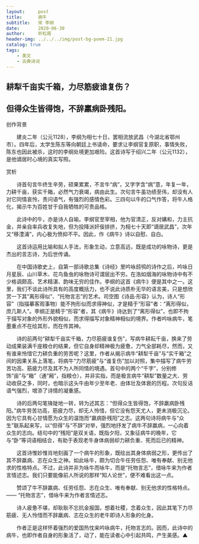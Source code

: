 ```yaml
---
layout:     post
title:      病牛
subtitle:   宋 李纲
date:       2020-06-30
author:     听松阁
header-img: ../../../img/post-bg-poem-21.jpg
catalog: true
tags:
    - 美文
    - 古典诗词
---
```


## 耕犁千亩实千箱，力尽筋疲谁复伤？

## 但得众生皆得饱，不辞羸病卧残阳。



创作背景



　　建炎二年（公元1128），李纲为相七十日，罢相流放武昌（今湖北省鄂州市）。四年后，太学生陈东等向朝廷上书请命，要求让李纲官复原职，事情失败，陈东也因此被杀，这时的李纲处境更加艰险。这首诗写于绍兴二年（公元1132），是他谪居时心境的真实写照。



赏析



　　诗首句言牛终生辛劳，硕果累累，不言牛“病”，又字字含“病”意，年复一年，力耕千亩，获实千箱，必然气力衰竭，病由此生。次句言牛虽功绩至伟，却没有人对它同情哀怜，责问语气，有强烈的感情色彩。三四句以牛的口气作答，将牛人格化，揭示牛为百姓甘于自我牺牲的可贵品格。



　　此诗中的牛，亦是诗人自喻。李纲官至宰相，他为官清正，反对媾和，力主抗金，并亲自率兵收复失地，但为投降派奸佞排挤，为相七十天即“谪居武昌”，次年又“移澧浦”，内心极为愤抑不平。因此，作《病牛》诗以自慰、自白。



　　这首诗运用比喻和拟人手法，形象生动，立意高远，既是成功的咏物诗，更是杰出的言志诗，为后世传诵。



　　在中国诗歌史上，自第一部诗歌总集《诗经》里吟咏鸱鸮的诗作之后，吟咏日月星辰、山川草木、花鸟鱼虫的咏物诗可谓层出不穷。在浩如烟海的咏物诗中有不少格调颇高、艺术精湛、韵味无穷的佳作。李纲的这首《病牛》便是其中之一。这里，我们不谈此诗所具有的高度概括力，也不说此诗质朴无华的语言美，只是想欣赏一下其“离形得似”、“托物言志”的艺术。司空图《诗品·形容》认为，诗人“形容”（指描摹客观事物）能不拘形似而求得神似，才是精于“形容”者：“离形得似，庶几斯人”。李纲正是精于“形容”者，其《病牛》诗达到了“离形得似”，也即不拘于描写对象的外形外貌相似，而求得描写对象精神相似的境界。作者吟咏病牛，笔墨重点不在绘其形，而在传其神。



　　诗的前两句“耕犁千亩实千箱，力尽筋疲谁复伤”，写病牛耕耘千亩，换来了劳动成果装满千座粮仓的结果，但它自身却精神极为疲惫，力气全部耗尽，然而，又有谁来怜惜它力耕负重的劳苦呢？这里，作者从揭示病牛“耕犁千亩”与“实千箱”之间的因果关系上落笔，将病牛“力尽筋疲”与“谁复伤”加以对照，集中描写了病牛劳苦功高、筋疲力尽及其不为人所同情的境遇。首句中的两个“千字”，分别修饰“亩”与“箱”（通“厢”，指粮仓），并非实指，而是极言病牛“耕犁”数量之大、劳动收获之多，同时，也暗示这头牛由年少至年老、由体壮及体衰的历程。次句反诘语气强烈，增添了诗情的凝重感。



　　诗的后两句笔锋陡地一转，转为述其志：“但得众生皆得饱，不辞羸病卧残阳。”病牛劳苦功高，筋疲力尽，却无人怜惜，但它没有怨天尤人，更未消极沉沦。因为它具有心甘情愿为众生的温饱而“羸病卧残阳”之志。这两句诗将病牛与“众生”联系起来写，以“但得”与“不辞”对举，强烈地抒发了病牛不辞羸病，一心向着众生的志向。结句中的“残阳”是双关语，既指夕阳，又象征病牛的晚年，它与“卧”等词语相结合，有助于表现老牛身体病弱却力耕负重、死而后已的精神。



　　这首诗惟妙惟肖地刻画了一个病牛的形象，既绘出其身体病弱之形，更传出了其不辞羸病、志在众生之神。如此咏牛，颇为切合牛任劳任怨、唯有奉献、别无他求的性格特点。不过，此诗并非为咏牛而咏牛，而是“托物言志”，借咏牛来为作者言情述志。我们只要能像前人所说的那样“知人论世”，便不难看出这一点。



　　赞颂了牛不辞羸病、任劳任怨、志在众生、唯有奉献、别无他求的性格特点。—— “托物言志”，借咏牛来为作者言情述志。



　　诗人疲惫不堪，却耿耿不忘抗金报国，想着社稷，念着众生，因此其笔下力尽筋疲、无人怜惜而不辞羸病、志在众生的老牛即诗人形象的化身。



　　作者正是这样怀着强烈的爱国热忱来吟咏病牛，托物言志的。因而，此诗中的病牛，也即作者自身的形象活了，动了，能在读者心中引起共鸣，产生美感。▲

